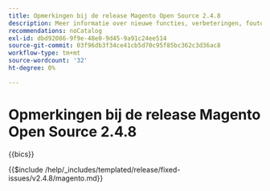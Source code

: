 ```yaml
---
title: Opmerkingen bij de release Magento Open Source 2.4.8
description: Meer informatie over nieuwe functies, verbeteringen, foutoplossingen en bekende problemen vindt u in de Magento Open Source-versie 2.4.8.
recommendations: noCatalog
exl-id: dbd92086-9f9e-48e0-9d45-9a91c24ee514
source-git-commit: 03f96db3f34ce41cb5d70c95f85bc362c3d36ac8
workflow-type: tm+mt
source-wordcount: '32'
ht-degree: 0%

---
```


# Opmerkingen bij de release Magento Open Source 2.4.8

{{bics}}

{{$include /help/_includes/templated/release/fixed-issues/v2.4.8/magento.md}}
